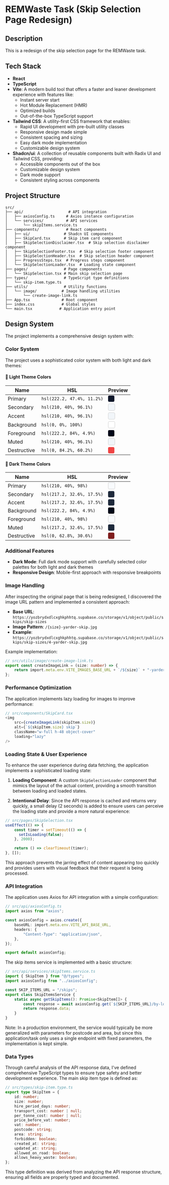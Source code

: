 # REMWaste Task (Skip Selection Page Redesign)

## Description

This is a redesign of the skip selection page for the REMWaste task.

## Tech Stack

- **React**
- **TypeScript**
- **Vite**: A modern build tool that offers a faster and leaner development experience with features like:
  - Instant server start
  - Hot Module Replacement (HMR)
  - Optimized builds
  - Out-of-the-box TypeScript support
- **Tailwind CSS**: A utility-first CSS framework that enables:
  - Rapid UI development with pre-built utility classes
  - Responsive design made simple
  - Consistent spacing and sizing
  - Easy dark mode implementation
  - Customizable design system
- **Shadcn/ui**: A collection of reusable components built with Radix UI and Tailwind CSS, providing:
  - Accessible components out of the box
  - Customizable design system
  - Dark mode support
  - Consistent styling across components

## Project Structure
```
src/
├── api/                    # API integration
│   ├── axiosConfig.ts     # Axios instance configuration
│   └── services/          # API services
│       └── skipItems.service.ts
├── components/            # React components
│   ├── ui/               # Shadcn UI components
│   ├── SkipCard.tsx      # Skip item card component
│   ├── SkipSelectionDisclaimer.tsx  # Skip selection disclaimer component
│   ├── SkipSelectionFooter.tsx  # Skip selection footer component
│   ├── SkipSelectionHeader.tsx  # Skip selection header component
│   ├── ProgressSteps.tsx  # Progress steps component
│   └── SkipSelectionLoader.tsx  # Loading state component
├── pages/                # Page components
│   └── SkipSelection.tsx # Main skip selection page
├── types/                # TypeScript type definitions
│   └── skip-item.type.ts
├── utils/                # Utility functions
│   └── image/           # Image handling utilities
│       └── create-image-link.ts
├── App.tsx              # Root component
├── index.css            # Global styles
└── main.tsx            # Application entry point
```

## Design System

The project implements a comprehensive design system with:

### Color System
The project uses a sophisticated color system with both light and dark themes:

#### 🎨 Light Theme Colors

| Name        | HSL                      | Preview |
|-------------|--------------------------|---------|
| Primary     | `hsl(222.2, 47.4%, 11.2%)` | <span style="display:inline-block;width:20px;height:20px;background:hsl(222.2, 47.4%, 11.2%);border-radius:4px;"></span> |
| Secondary   | `hsl(210, 40%, 96.1%)`     | <span style="display:inline-block;width:20px;height:20px;background:hsl(210, 40%, 96.1%);border-radius:4px;border:1px solid #ccc;"></span> |
| Accent      | `hsl(210, 40%, 96.1%)`     | <span style="display:inline-block;width:20px;height:20px;background:hsl(210, 40%, 96.1%);border-radius:4px;border:1px solid #ccc;"></span> |
| Background  | `hsl(0, 0%, 100%)`         | <span style="display:inline-block;width:20px;height:20px;background:hsl(0, 0%, 100%);border-radius:4px;border:1px solid #ccc;"></span> |
| Foreground  | `hsl(222.2, 84%, 4.9%)`    | <span style="display:inline-block;width:20px;height:20px;background:hsl(222.2, 84%, 4.9%);border-radius:4px;"></span> |
| Muted       | `hsl(210, 40%, 96.1%)`     | <span style="display:inline-block;width:20px;height:20px;background:hsl(210, 40%, 96.1%);border-radius:4px;border:1px solid #ccc;"></span> |
| Destructive | `hsl(0, 84.2%, 60.2%)`     | <span style="display:inline-block;width:20px;height:20px;background:hsl(0, 84.2%, 60.2%);border-radius:4px;"></span> |

#### 🌙 Dark Theme Colors

| Name        | HSL                      | Preview |
|-------------|--------------------------|---------|
| Primary     | `hsl(210, 40%, 98%)`       | <span style="display:inline-block;width:20px;height:20px;background:hsl(210, 40%, 98%);border-radius:4px;border:1px solid #ccc;"></span> |
| Secondary   | `hsl(217.2, 32.6%, 17.5%)` | <span style="display:inline-block;width:20px;height:20px;background:hsl(217.2, 32.6%, 17.5%);border-radius:4px;"></span> |
| Accent      | `hsl(217.2, 32.6%, 17.5%)` | <span style="display:inline-block;width:20px;height:20px;background:hsl(217.2, 32.6%, 17.5%);border-radius:4px;"></span> |
| Background  | `hsl(222.2, 84%, 4.9%)`    | <span style="display:inline-block;width:20px;height:20px;background:hsl(222.2, 84%, 4.9%);border-radius:4px;"></span> |
| Foreground  | `hsl(210, 40%, 98%)`       | <span style="display:inline-block;width:20px;height:20px;background:hsl(210, 40%, 98%);border-radius:4px;border:1px solid #ccc;"></span> |
| Muted       | `hsl(217.2, 32.6%, 17.5%)` | <span style="display:inline-block;width:20px;height:20px;background:hsl(217.2, 32.6%, 17.5%);border-radius:4px;"></span> |
| Destructive | `hsl(0, 62.8%, 30.6%)`     | <span style="display:inline-block;width:20px;height:20px;background:hsl(0, 62.8%, 30.6%);border-radius:4px;"></span> |


### Additional Features
- **Dark Mode**: Full dark mode support with carefully selected color palettes for both light and dark themes
- **Responsive Design**: Mobile-first approach with responsive breakpoints

### Image Handling
After inspecting the original page that is being redesigned, I discovered the image URL pattern and implemented a consistent approach:

- **Base URL**: `https://yozbrydxdlcxghkphhtq.supabase.co/storage/v1/object/public/skips/skip-sizes`
- **Image Pattern**: `/{size}-yarder-skip.jpg`
- **Example**: `https://yozbrydxdlcxghkphhtq.supabase.co/storage/v1/object/public/skips/skip-sizes/4-yarder-skip.jpg`

Example implementation:
```typescript
// src/utils/image/create-image-link.ts
export const createImageLink = (size: number) => {
    return import.meta.env.VITE_IMAGES_BASE_URL + `/${size}` + "-yarder-skip.jpg";
};
```

### Performance Optimization
The application implements lazy loading for images to improve performance:

```typescript
// src/components/SkipCard.tsx
<img
    src={createImageLink(skipItem.size)}
    alt={`${skipItem.size} skip`}
    className="w-full h-48 object-cover"
    loading="lazy"
/>
```

### Loading State & User Experience
To enhance the user experience during data fetching, the application implements a sophisticated loading state:

1. **Loading Component**: A custom `SkipSelectionLoader` component that mimics the layout of the actual content, providing a smooth transition between loading and loaded states.

2. **Intentional Delay**: Since the API response is cached and returns very quickly, a small delay (2 seconds) is added to ensure users can perceive the loading state and provide a more natural experience:

```typescript
// src/pages/SkipSelection.tsx
useEffect(() => {
    const timer = setTimeout(() => {
      setIsLoading(false);
    }, 2000);

    return () => clearTimeout(timer);
}, []);
```

This approach prevents the jarring effect of content appearing too quickly and provides users with visual feedback that their request is being processed.

### API Integration
The application uses Axios for API integration with a simple configuration:

```typescript
// src/api/axiosConfig.ts
import axios from "axios";

const axiosConfig = axios.create({
    baseURL: import.meta.env.VITE_API_BASE_URL,
    headers: {
        "Content-Type": "application/json",
    },
});

export default axiosConfig;
```

The skip items service is implemented with a basic structure:

```typescript
// src/api/services/skipItems.service.ts
import { SkipItem } from "@/types";
import axiosConfig from "../axiosConfig";

const SKIP_ITEMS_URL = "/skips";
export class SkipItemsService {
    static async getSkipItems(): Promise<SkipItem[]> {
        const response = await axiosConfig.get(`${SKIP_ITEMS_URL}/by-location?postcode=NR32&area=Lowestoft`);
        return response.data;
    }
}
```

Note: In a production environment, the service would typically be more generalized with parameters for postcode and area, but since this application/task only uses a single endpoint with fixed parameters, the implementation is kept simple.

### Data Types
Through careful analysis of the API response data, I've defined comprehensive TypeScript types to ensure type safety and better development experience. The main skip item type is defined as:

```typescript
// src/types/skip-item.type.ts
export type SkipItem = {
    id: number;
    size: number;
    hire_period_days: number;
    transport_cost: number | null;
    per_tonne_cost: number | null;
    price_before_vat: number;
    vat: number;
    postcode: string;
    area: string;
    forbidden: boolean;
    created_at: string;
    updated_at: string;
    allowed_on_road: boolean;
    allows_heavy_waste: boolean;
};
```

This type definition was derived from analyzing the API response structure, ensuring all fields are properly typed and documented.